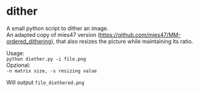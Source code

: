 # dither
A small python script to dither an image.\
An adapted copy of mies47 version (https://github.com/mies47/MM-ordered_dithering), 
that also resizes the picture while maintaining its ratio.

Usage:\
`python diether.py -i file.png`\
Opzional:\
`-n matrix size, -s resizing value`

Will output `file_diethered.png`
